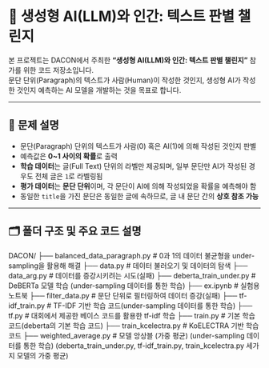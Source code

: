 # 📘 생성형 AI(LLM)와 인간: 텍스트 판별 챌린지

본 프로젝트는 DACON에서 주최한 **“생성형 AI(LLM)와 인간: 텍스트 판별 챌린지”** 참가를 위한 코드 저장소입니다.  
문단 단위(Paragraph)의 텍스트가 사람(Human)이 작성한 것인지, 생성형 AI가 작성한 것인지 예측하는 AI 모델을 개발하는 것을 목표로 합니다.

---

## 🧩 문제 설명

- 문단(Paragraph) 단위의 텍스트가 사람(0) 혹은 AI(1)에 의해 작성된 것인지 판별
- 예측값은 **0~1 사이의 확률**로 출력
- **학습 데이터**는 글(Full Text) 단위의 라벨만 제공되며, 일부 문단만 AI가 작성된 경우도 전체 글은 `1`로 라벨링됨
- **평가 데이터**는 **문단 단위**이며, 각 문단이 AI에 의해 작성되었을 확률을 예측해야 함
- 동일한 `title`을 가진 문단은 동일한 글에 속하므로, 글 내 문단 간의 **상호 참조 가능**

---

## 🗂️ 폴더 구조 및 주요 코드 설명

DACON/
├── balanced_data_paragraph.py # 0과 1의 데이터 불균형을 under-sampling을 활용해 해결
├── data.py # 데이터 불러오기 및 데이터의 탐색
├── data_arg.py # 데이터를 증강시키려는 시도(실패)
├── deberta_train_under.py # DeBERTa 모델 학습 (under-sampling 데이터를 통한 학습)
├── ex.ipynb # 실험용 노트북
├── filter_data.py # 문단 단위로 필터링하여 데이터 증강(실패)
├── tf-idf_train.py # TF-IDF 기반 학습 코드(under-sampling 데이터를 통한 학습)
├── tf.py # 대회에서 제공한 베이스 코드를 활용한 tf-idf 학습
├── train.py # 기본 학습 코드(deberta의 기본 학습 코드)
├── train_kcelectra.py # KoELECTRA 기반 학습 코드
├── weighted_average.py # 모델 앙상블 (가중 평균) (under-sampling 데이터를 통한 학습) (deberta_train_under.py, tf-idf_train.py, train_kcelectra.py 세가지 모델의 가중 평균)
